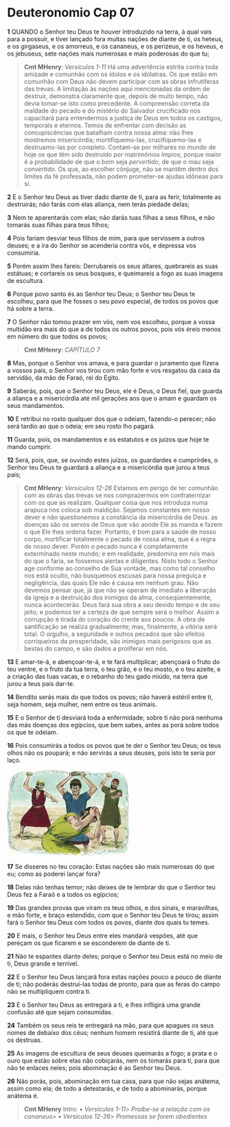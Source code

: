 # Deuteronomio Cap 07

**1** 	QUANDO o Senhor teu Deus te houver introduzido na terra, à qual vais para a possuir, e tiver lançado fora muitas nações de diante de ti, os heteus, e os girgaseus, e os amorreus, e os cananeus, e os perizeus, e os heveus, e os jebuseus, sete nações mais numerosas e mais poderosas do que tu;

> **Cmt MHenry**: *Versículos 1-11* Há uma advertência estrita contra toda amizade e comunhão com os ídolos e os idólatras. Os que estão em comunhão com Deus não devem participar com as obras infrutíferas das trevas. A limitação às nações aqui mencionadas da ordem de destruir, demonstra claramente que, depois de muito tempo, não devia tomar-se isto como precedente. A compreensão correta da maldade do pecado e do mistério do Salvador crucificado nos capacitará para entendermos a justiça de Deus em todos os castigos, temporais e eternos. Temos de enfrentar com decisão as concupiscências que batalham contra nossa alma: não lhes mostremos misericórdia; mortifiquemo-las, crucifiquemo-las e destruamo-las por completo. Contam-se por milhares no mundo de hoje os que têm sido destruído por matrimônios ímpios; porque maior é a probabilidade de que o bom seja *pervertido*, de que o mau seja *convertido*. Os que, ao escolher cônjuge, não se mantêm dentro dos limites da fé professada, não podem prometer-se ajudas idôneas para si.

**2** 	E o Senhor teu Deus as tiver dado diante de ti, para as ferir, totalmente as destruirás; não farás com elas aliança, nem terás piedade delas;

**3** 	Nem te aparentarás com elas; não darás tuas filhas a seus filhos, e não tomarás suas filhas para teus filhos;

**4** 	Pois fariam desviar teus filhos de mim, para que servissem a outros deuses; e a ira do Senhor se acenderia contra vós, e depressa vos consumiria.

**5** 	Porém assim lhes fareis: Derrubareis os seus altares, quebrareis as suas estátuas; e cortareis os seus bosques, e queimareis a fogo as suas imagens de escultura.

**6** 	Porque povo santo és ao Senhor teu Deus; o Senhor teu Deus te escolheu, para que lhe fosses o seu povo especial, de todos os povos que há sobre a terra.

**7** 	O Senhor não tomou prazer em vós, nem vos escolheu, porque a vossa multidão era mais do que a de todos os outros povos, pois vós éreis menos em número do que todos os povos;

> **Cmt MHenry**: *CAPÍTULO 7*

**8** 	Mas, porque o Senhor vos amava, e para guardar o juramento que fizera a vossos pais, o Senhor vos tirou com mão forte e vos resgatou da casa da servidão, da mão de Faraó, rei do Egito.

**9** 	Saberás, pois, que o Senhor teu Deus, ele é Deus, o Deus fiel, que guarda a aliança e a misericórdia até mil gerações aos que o amam e guardam os seus mandamentos.

**10** 	E retribui no rosto qualquer dos que o odeiam, fazendo-o perecer; não será tardio ao que o odeia; em seu rosto lho pagará.

**11** 	Guarda, pois, os mandamentos e os estatutos e os juízos que hoje te mando cumprir.

**12** 	Será, pois, que, se ouvindo estes juízos, os guardardes e cumprirdes, o Senhor teu Deus te guardará a aliança e a misericórdia que jurou a teus pais;

> **Cmt MHenry**: *Versículos 12-26* Estamos em perigo de ter comunhão com as obras das trevas se nos comprazermos em confraternizar com os que as realizam. Qualquer coisa que nos introduza numa arapuca nos coloca sob maldição. Sejamos constantes em nosso dever e não questionemos a constância da misericórdia de Deus. as doenças são os servos de Deus que vão aonde Ele as manda e fazem o que Ele lhes ordena fazer. Portanto, é bom para a saúde de nosso corpo, mortificar totalmente o pecado de nossa alma, que é a regra de nosso dever. Porém o pecado nunca é completamente exterminado neste mundo; e em realidade, predomina em nós mais do que o faria, se fossemos alertas e diligentes. Nisto todo o Senhor age conforme ao conselho de Sua vontade, mas como tal conselho nos está oculto, não busquemos escusas para nossa preguiça e negligência, das quais Ele não é causa em nenhum grau. Não devemos pensar que, já que não se operam de imediato a liberação da igreja e a destruição dos inimigos da alma, conseqüentemente, nunca acontecerão. Deus fará sua obra a seu devido tempo e de seu jeito; e podemos ter a certeza de que sempre será o melhor. Assim a corrupção é tirada do coração do crente aos poucos. A obra de santificação se realiza gradualmente; mas, finalmente, a vitória será total. O orgulho, a seguridade e outros pecados que são efeitos corriqueiros da prosperidade, são inimigos mais perigosos que as bestas do campo, e são dados a proliferar em nós.

**13** 	E amar-te-á, e abençoar-te-á, e te fará multiplicar; abençoará o fruto do teu ventre, e o fruto da tua terra, o teu grão, e o teu mosto, e o teu azeite, e a criação das tuas vacas, e o rebanho do teu gado miúdo, na terra que jurou a teus pais dar-te.

**14** 	Bendito serás mais do que todos os povos; não haverá estéril entre ti, seja homem, seja mulher, nem entre os teus animais.

**15** 	E o Senhor de ti desviará toda a enfermidade; sobre ti não porá nenhuma das más doenças dos egípcios, que bem sabes, antes as porá sobre todos os que te odeiam.

**16** 	Pois consumirás a todos os povos que te der o Senhor teu Deus; os teus olhos não os poupará; e não servirás a seus deuses, pois isto te seria por laço.

![](../Images/SweetPublishing/4-15-1.jpg) 

**17** 	Se disseres no teu coração: Estas nações são mais numerosas do que eu; como as poderei lançar fora?

**18** 	Delas não tenhas temor; não deixes de te lembrar do que o Senhor teu Deus fez a Faraó e a todos os egípcios;

**19** 	Das grandes provas que viram os teus olhos, e dos sinais, e maravilhas, e mão forte, e braço estendido, com que o Senhor teu Deus te tirou; assim fará o Senhor teu Deus com todos os povos, diante dos quais tu temes.

**20** 	E mais, o Senhor teu Deus entre eles mandará vespões, até que pereçam os que ficarem e se esconderem de diante de ti.

**21** 	Não te espantes diante deles; porque o Senhor teu Deus está no meio de ti, Deus grande e terrível.

**22** 	E o Senhor teu Deus lançará fora estas nações pouco a pouco de diante de ti; não poderás destruí-las todas de pronto, para que as feras do campo não se multipliquem contra ti.

**23** 	E o Senhor teu Deus as entregará a ti, e lhes infligirá uma grande confusão até que sejam consumidas.

**24** 	Também os seus reis te entregará na mão, para que apagues os seus nomes de debaixo dos céus; nenhum homem resistirá diante de ti, até que os destruas.

**25** 	As imagens de escultura de seus deuses queimarás a fogo; a prata e o ouro que estão sobre elas não cobiçarás, nem os tomarás para ti, para que não te enlaces neles; pois abominação é ao Senhor teu Deus.

**26** 	Não porás, pois, abominação em tua casa, para que não sejas anátema, assim como ela; de todo a detestarás, e de todo a abominarás, porque anátema é.


> **Cmt MHenry** Intro: *• Versículos 1-11*> *Proíbe-se a relação com os cananeus*> *• Versículos 12-26*> *Promessas se forem obedientes*